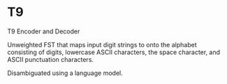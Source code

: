 # T9
T9 Encoder and Decoder 

Unweighted FST that maps input digit strings to onto the alphabet consisting of digits, lowercase ASCII characters, 
the space character, and ASCII punctuation characters.

Disambiguated using a language model. 
